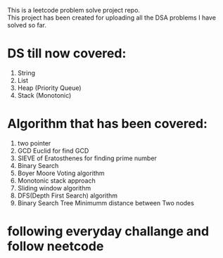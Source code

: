 This is a leetcode problem solve project repo.                                                                                        
This project has been created for uploading all the DSA problems I have solved so far. 

# DS till now covered:
1. String
2. List
3. Heap (Priority Queue)
4. Stack (Monotonic)

# Algorithm that has been covered:
1. two pointer
2. GCD Euclid for find GCD
3. SIEVE of Eratosthenes for finding prime number
4. Binary Search
5. Boyer Moore Voting algorithm
6. Monotonic stack approach
6. Sliding window algorithm
7. DFS(Depth First Search) algorithm
8. Binary Search Tree Minimumm distance between Two nodes


# following everyday challange and follow neetcode
